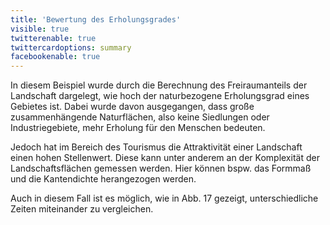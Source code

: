 ```yaml
---
title: 'Bewertung des Erholungsgrades'
visible: true
twitterenable: true
twittercardoptions: summary
facebookenable: true
---
```


In diesem Beispiel wurde durch die Berechnung des Freiraumanteils der Landschaft dargelegt, wie hoch der naturbezogene Erholungsgrad eines Gebietes ist. Dabei wurde davon ausgegangen, dass große zusammenhängende Naturflächen, also keine Siedlungen oder Industriegebiete, mehr Erholung für den Menschen bedeuten.

Jedoch hat im Bereich des Tourismus die Attraktivität einer Landschaft einen hohen Stellenwert. Diese kann unter anderem an der Komplexität der Landschaftsflächen gemessen werden. Hier können bspw. das Formmaß und die Kantendichte herangezogen werden. 

Auch in diesem Fall ist es möglich, wie in Abb. 17 gezeigt, unterschiedliche Zeiten miteinander zu vergleichen. 


